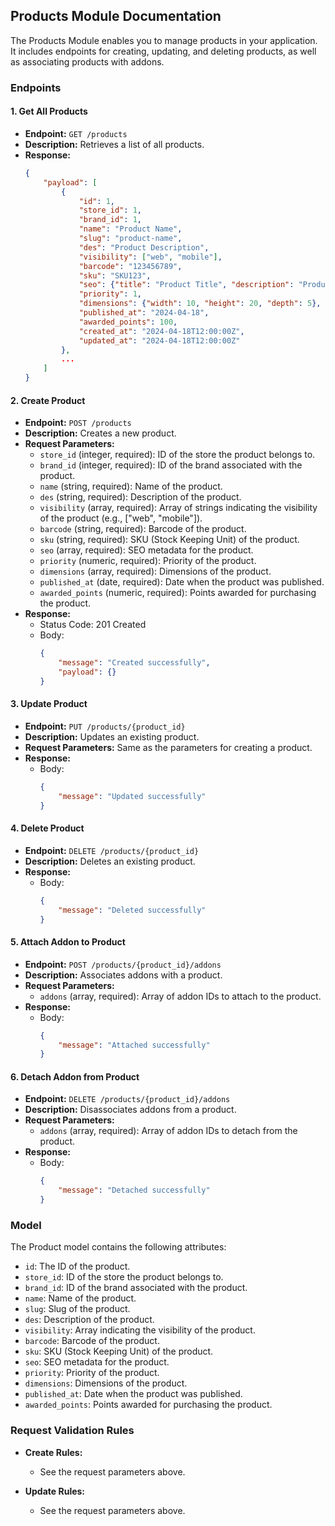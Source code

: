 ## Products Module Documentation

The Products Module enables you to manage products in your application. It includes endpoints for creating, updating, and deleting products, as well as associating products with addons.

### Endpoints

#### 1. Get All Products

- **Endpoint:** `GET /products`
- **Description:** Retrieves a list of all products.
- **Response:**
  ```json
  {
      "payload": [
          {
              "id": 1,
              "store_id": 1,
              "brand_id": 1,
              "name": "Product Name",
              "slug": "product-name",
              "des": "Product Description",
              "visibility": ["web", "mobile"],
              "barcode": "123456789",
              "sku": "SKU123",
              "seo": {"title": "Product Title", "description": "Product Description", "keywords": "keyword1, keyword2"},
              "priority": 1,
              "dimensions": {"width": 10, "height": 20, "depth": 5},
              "published_at": "2024-04-18",
              "awarded_points": 100,
              "created_at": "2024-04-18T12:00:00Z",
              "updated_at": "2024-04-18T12:00:00Z"
          },
          ...
      ]
  }
  ```

#### 2. Create Product

- **Endpoint:** `POST /products`
- **Description:** Creates a new product.
- **Request Parameters:**
  - `store_id` (integer, required): ID of the store the product belongs to.
  - `brand_id` (integer, required): ID of the brand associated with the product.
  - `name` (string, required): Name of the product.
  - `des` (string, required): Description of the product.
  - `visibility` (array, required): Array of strings indicating the visibility of the product (e.g., ["web", "mobile"]).
  - `barcode` (string, required): Barcode of the product.
  - `sku` (string, required): SKU (Stock Keeping Unit) of the product.
  - `seo` (array, required): SEO metadata for the product.
  - `priority` (numeric, required): Priority of the product.
  - `dimensions` (array, required): Dimensions of the product.
  - `published_at` (date, required): Date when the product was published.
  - `awarded_points` (numeric, required): Points awarded for purchasing the product.
- **Response:**
  - Status Code: 201 Created
  - Body:
    ```json
    {
        "message": "Created successfully",
        "payload": {}
    }
    ```

#### 3. Update Product

- **Endpoint:** `PUT /products/{product_id}`
- **Description:** Updates an existing product.
- **Request Parameters:** Same as the parameters for creating a product.
- **Response:**
  - Body:
    ```json
    {
        "message": "Updated successfully"
    }
    ```

#### 4. Delete Product

- **Endpoint:** `DELETE /products/{product_id}`
- **Description:** Deletes an existing product.
- **Response:**
  - Body:
    ```json
    {
        "message": "Deleted successfully"
    }
    ```

#### 5. Attach Addon to Product

- **Endpoint:** `POST /products/{product_id}/addons`
- **Description:** Associates addons with a product.
- **Request Parameters:**
  - `addons` (array, required): Array of addon IDs to attach to the product.
- **Response:**
  - Body:
    ```json
    {
        "message": "Attached successfully"
    }
    ```

#### 6. Detach Addon from Product

- **Endpoint:** `DELETE /products/{product_id}/addons`
- **Description:** Disassociates addons from a product.
- **Request Parameters:**
  - `addons` (array, required): Array of addon IDs to detach from the product.
- **Response:**
  - Body:
    ```json
    {
        "message": "Detached successfully"
    }
    ```

### Model

The Product model contains the following attributes:
- `id`: The ID of the product.
- `store_id`: ID of the store the product belongs to.
- `brand_id`: ID of the brand associated with the product.
- `name`: Name of the product.
- `slug`: Slug of the product.
- `des`: Description of the product.
- `visibility`: Array indicating the visibility of the product.
- `barcode`: Barcode of the product.
- `sku`: SKU (Stock Keeping Unit) of the product.
- `seo`: SEO metadata for the product.
- `priority`: Priority of the product.
- `dimensions`: Dimensions of the product.
- `published_at`: Date when the product was published.
- `awarded_points`: Points awarded for purchasing the product.

### Request Validation Rules

- **Create Rules:**
  - See the request parameters above.
  
- **Update Rules:**
  - See the request parameters above.

